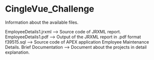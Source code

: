 CingleVue_Challenge
===================
Information about the available files.

EmployeeDetails1.jrxml --> Source code of JRXML report.
EmployeeDetails1.pdf --> Output of the JRXML report in .pdf format
f39515.sql --> Source code of APEX application Employee Maintenance Details.
Brief Documentation --> Document about the projects in detail explanation.

